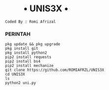 # &nbsp;&nbsp;&nbsp;&nbsp;&nbsp;&nbsp;&nbsp;&nbsp;&nbsp;• UNIS3X •   
````
Coded By : Romi Afrizal
````
### PERINTAH
````
pkg update && pkg upgrade 
pkg install git 
pkg install python2 
pip2 install requests 
pip2 install bs4 
pip2 install mechanize 
git clone https://github.com/ROMIAFRZL/UNIS3X 
cd UNIS3X
ls 
python2 uni.py
````
#
